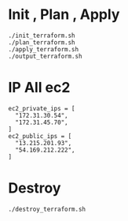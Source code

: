 # Init , Plan , Apply

```
./init_terraform.sh
./plan_terraform.sh
./apply_terraform.sh
./output_terraform.sh
```

# IP All ec2

```
ec2_private_ips = [
  "172.31.30.54",
  "172.31.45.70",
]
ec2_public_ips = [
  "13.215.201.93",
  "54.169.212.222",
]
```

# Destroy

```
./destroy_terraform.sh
```